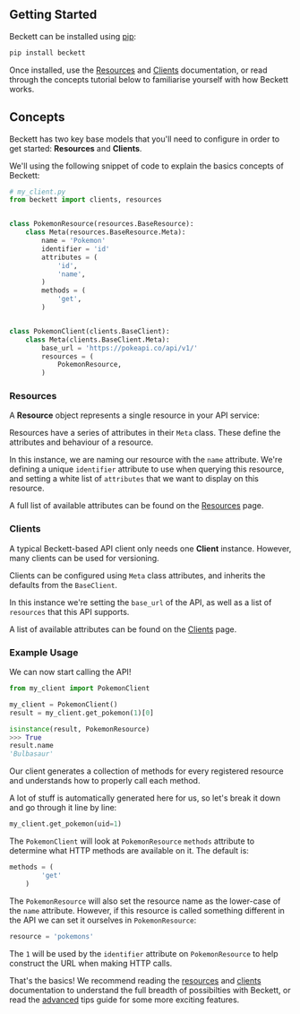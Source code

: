 Getting Started
---------------

Beckett can be installed using [pip](https://pypi.python.org/pypi/pip/):

```bash
pip install beckett
```

Once installed, use the [Resources][resources] and [Clients][clients] documentation, or read through the concepts tutorial below to familiarise yourself with how Beckett works.

Concepts
--------

Beckett has two key base models that you'll need to configure in order to get started: **Resources** and **Clients**.

We'll using the following snippet of code to explain the basics concepts of Beckett:

```python
# my_client.py
from beckett import clients, resources


class PokemonResource(resources.BaseResource):
    class Meta(resources.BaseResource.Meta):
        name = 'Pokemon'
        identifier = 'id'
        attributes = (
            'id',
            'name',
        )
        methods = (
            'get',
        )


class PokemonClient(clients.BaseClient):
    class Meta(clients.BaseClient.Meta):
        base_url = 'https://pokeapi.co/api/v1/'
        resources = (
            PokemonResource,
        )
```

### Resources

A **Resource** object represents a single resource in your API service:

Resources have a series of attributes in their `Meta` class. These define the attributes and behaviour of a resource.

In this instance, we are naming our resource with the `name` attribute. We're defining a unique `identifier`
attribute to use when querying this resource, and setting a white list of `attributes` that we want to display on this resource.

A full list of available attributes can be found on the [Resources][resources] page.

### Clients

A typical Beckett-based API client only needs one **Client** instance. However, many clients can be used for versioning.

Clients can be configured using `Meta` class attributes, and inherits the defaults from the `BaseClient`.

In this instance we're setting the `base_url` of the API, as well as a list of `resources` that this API supports.

A list of available attributes can be found on the [Clients](/clients) page.

### Example Usage

We can now start calling the API!

```python
from my_client import PokemonClient

my_client = PokemonClient()
result = my_client.get_pokemon(1)[0]

isinstance(result, PokemonResource)
>>> True
result.name
'Bulbasaur'
```

Our client generates a collection of methods for every registered resource and understands how to properly call each method.

A lot of stuff is automatically generated here for us, so let's break it down and go through it line by line:

```python
my_client.get_pokemon(uid=1)
```

The `PokemonClient` will look at `PokemonResource` `methods` attribute to determine what HTTP methods are available on it. The default is:

```python
methods = (
        'get'
    )
```

The `PokemonResource` will also set the resource name as the lower-case of the `name` attribute. However, if this resource is called something different in the API we can set it ourselves in `PokemonResource`:

```python
resource = 'pokemons'
```

The `1` will be used by the `identifier` attribute on `PokemonResource` to help construct the URL when making HTTP calls.


That's the basics! We recommend reading the [resources][resources] and [clients][clients] documentation to understand the full breadth of possibilties with Beckett, or read the [advanced][advanced] tips guide for some more exciting features.

[resources]: /resources
[clients]: /clients
[advanced]: /advanced
